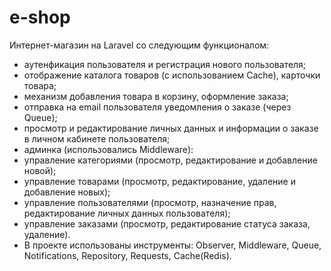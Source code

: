 # e-shop
Интернет-магазин на Laravel со следующим функционалом:
 - аутенфикация пользователя и регистрация нового пользователя;
 - отображение каталога товаров (с использованием Cache), карточки товара;
 - механизм добавления товара в корзину, оформление заказа;
 - отправка на email пользователя уведомления о заказе (через Queue);
 - просмотр и редактирование личных данных и информации о заказе в личном кабинете пользователя;
- админка (использовались Middleware):
 - управление категориями (просмотр, редактирование и добавление новой);
 - управление товарами (просмотр, редактирование, удаление и добавление новых);
 - управление пользователями (просмотр, назначение прав, редактирование личных данных пользователя);
 - управление заказами (просмотр, редактирование статуса заказа, удаление).
 - В проекте использованы инструменты: Observer, Middleware, Queue, Notifications, Repository, Requests, Cache(Redis).
